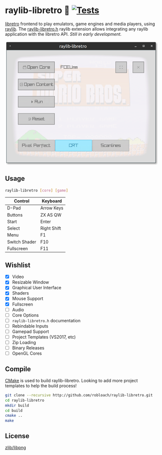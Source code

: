 # raylib-libretro :space_invader: [![Tests](https://github.com/RobLoach/raylib-libretro/workflows/Tests/badge.svg)](https://github.com/RobLoach/raylib-libretro/actions)

[libretro](https://www.libretro.com/) frontend to play emulators, game engines and media players, using [raylib](https://www.raylib.com). The [raylib-libretro.h](include/raylib-libretro.h) raylib extension allows integrating any raylib application with the libretro API. *Still in early development.*

![Screenshot of raylib-libretro](src/screenshot.png)

## Usage

``` sh
raylib-libretro [core] [game]
```

| Control       | Keyboard    |
| ---           | ---         |
| D-Pad         | Arrow Keys  |
| Buttons       | ZX AS QW    |
| Start         | Enter       |
| Select        | Right Shift |
| Menu          | F1          |
| Switch Shader | F10         |
| Fullscreen    | F11         |

## Wishlist

- [x] Video
- [x] Resizable Window
- [x] Graphical User Interface
- [x] Shaders
- [x] Mouse Support
- [x] Fullscreen
- [ ] Audio
- [ ] Core Options
- [ ] `raylib-libretro.h` documentation
- [ ] Rebindable Inputs
- [ ] Gamepad Support
- [ ] Project Templates (VS2017, etc)
- [ ] Zip Loading
- [ ] Binary Releases
- [ ] OpenGL Cores

## Compile

[CMake](https://cmake.org) is used to build raylib-libretro. Looking to add more project templates to help the build process!

``` sh
git clone --recursive http://github.com/robloach/raylib-libretro.git
cd raylib-libretro
mkdir build
cd build
cmake ..
make
```

## License

[zlib/libpng](LICENSE)
